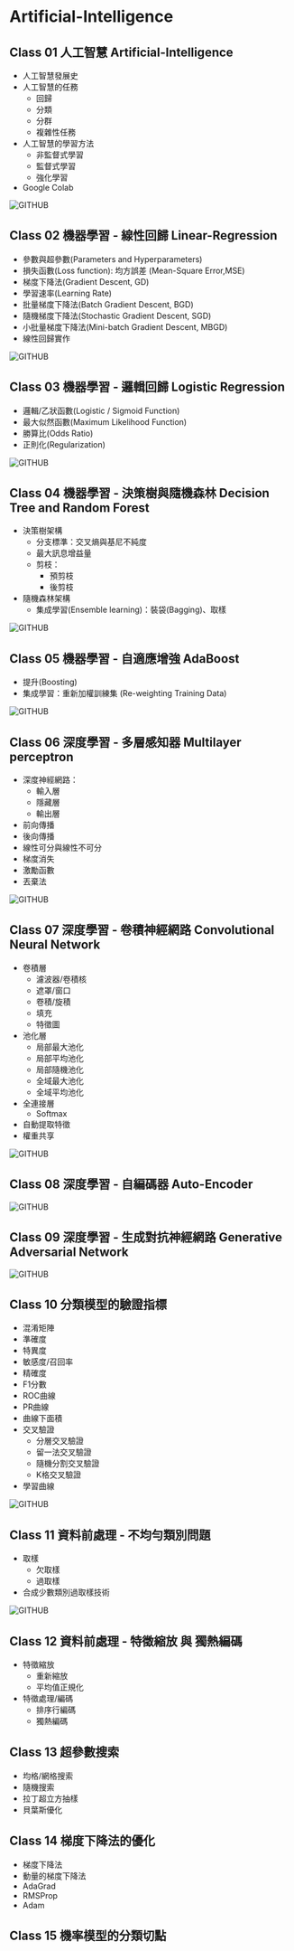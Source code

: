 # Artificial-Intelligence

## Class 01 人工智慧 Artificial-Intelligence
* 人工智慧發展史
* 人工智慧的任務
  * 回歸
  * 分類
  * 分群
  * 複雜性任務
* 人工智慧的學習方法
  * 非監督式學習
  * 監督式學習
  * 強化學習
* Google Colab

![GITHUB](https://media.bnextmedia.com.tw/image/album/2018-05/img-1525261626-76512.jpg)

## Class 02 機器學習 - 線性回歸 Linear-Regression
* 參數與超參數(Parameters and Hyperparameters)
* 損失函數(Loss function): 均方誤差 (Mean-Square Error,MSE)
* 梯度下降法(Gradient Descent, GD)
* 學習速率(Learning Rate)
* 批量梯度下降法(Batch Gradient Descent, BGD)
* 隨機梯度下降法(Stochastic Gradient Descent, SGD)
* 小批量梯度下降法(Mini-batch Gradient Descent, MBGD)
* 線性回歸實作

![GITHUB](https://uploads-ssl.webflow.com/589e47d231ee752554896f1f/5bbe8a21b56dd9f4c6c991bd_pd-blog-Getting-Started-with-Data-Analysis-in-Python-after-using-SQL-20181009-bl-01.jpg)

## Class 03 機器學習 - 邏輯回歸 Logistic Regression
* 邏輯/乙狀函數(Logistic / Sigmoid Function)
* 最大似然函數(Maximum Likelihood Function)
* 勝算比(Odds Ratio)
* 正則化(Regularization)

![GITHUB](https://itspresso.com/wp-content/uploads/2019/05/outsourcing-data-analysis.png)
 
## Class 04 機器學習 - 決策樹與隨機森林 Decision Tree and Random Forest
* 決策樹架構
  * 分支標準：交叉熵與基尼不純度
  * 最大訊息增益量
  * 剪枝：
    * 預剪枝
    * 後剪枝
* 隨機森林架構
  * 集成學習(Ensemble learning)：裝袋(Bagging)、取樣

![GITHUB](https://miro.medium.com/max/1660/1*prkCMCIWiQLbGqghgJVkRw.png)

## Class 05 機器學習 - 自適應增強 AdaBoost
* 提升(Boosting)
* 集成學習：重新加權訓練集 (Re-weighting Training Data)

![GITHUB](https://i.dlpng.com/static/png/5446053-ppt-element-png-download-663521-free-transparent-big-data-png-big-data-png-900_540_preview.png)

## Class 06 深度學習 - 多層感知器 Multilayer perceptron
* 深度神經網路：
  * 輸入層
  * 隱藏層
  * 輸出層
* 前向傳播
* 後向傳播
* 線性可分與線性不可分
* 梯度消失
* 激勵函數
* 丟棄法

![GITHUB](https://meethub.bnext.com.tw/wp-content/uploads/2018/04/AI-governance-lead-1038x584.jpg)

## Class 07 深度學習 - 卷積神經網路 Convolutional Neural Network
* 卷積層
  * 濾波器/卷積核
  * 遮罩/窗口
  * 卷積/旋積
  * 填充
  * 特徵圖
* 池化層
  * 局部最大池化
  * 局部平均池化
  * 局部隨機池化
  * 全域最大池化
  * 全域平均池化
* 全連接層
  * Softmax
* 自動提取特徵
* 權重共享

![GITHUB](https://pic4.zhimg.com/v2-c597f63b9a07a78fcb3d779537d19a8c_1200x500.jpg)

## Class 08 深度學習 - 自編碼器 Auto-Encoder

![GITHUB](https://cdn.imgbin.com/1/7/4/imgbin-digital-marketing-marketing-automation-inbound-marketing-process-automation-sd6ynydPMwdwzUYARXiaUvQCH.jpg)

## Class 09 深度學習 - 生成對抗神經網路 Generative Adversarial Network

![GITHUB](https://getmsm.com/wp-content/uploads/2017/12/marketing-automation-hero.png)

## Class 10 分類模型的驗證指標
* 混淆矩陣
* 準確度
* 特異度
* 敏感度/召回率
* 精確度
* F1分數
* ROC曲線
* PR曲線
* 曲線下面積
* 交叉驗證
  * 分層交叉驗證
  * 留一法交叉驗證
  * 隨機分割交叉驗證
  * K格交叉驗證
* 學習曲線

![GITHUB](https://codinginfinite.com/wp-content/uploads/2020/01/images.jpeg)

## Class 11 資料前處理 - 不均勻類別問題
* 取樣
  * 欠取樣
  * 過取樣
* 合成少數類別過取樣技術

![GITHUB](https://d3t4nwcgmfrp9x.cloudfront.net/upload/solo-20-por-ciento-empresas-utilizan-bien-big-data-compras.jpg)

## Class 12 資料前處理 - 特徵縮放 與 獨熱編碼
* 特徵縮放
  * 重新縮放
  * 平均值正規化
* 特徵處理/編碼
  * 排序行編碼
  * 獨熱編碼 
  
## Class 13 超參數搜索
* 均格/網格搜索
* 隨機搜索
* 拉丁超立方抽樣
* 貝葉斯優化

## Class 14 梯度下降法的優化
* 梯度下降法
* 動量的梯度下降法
* AdaGrad
* RMSProp
* Adam
## Class 15 機率模型的分類切點
